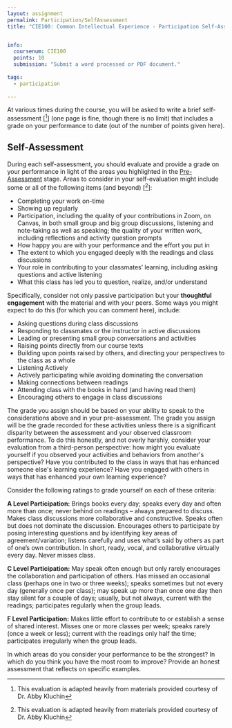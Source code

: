 ```yaml
---
layout: assignment
permalink: Participation/SelfAssessment
title: "CIE100: Common Intellectual Experience - Participation Self-Assessment"


info:
  coursenum: CIE100
  points: 10
  submission: "Submit a word processed or PDF document."
  
tags:
  - participation
  
---
```


At various times during the course, you will be asked to write a brief self-assessment \[[^1]\] (one page is fine, though there is no limit) that includes a grade on your performance to date (out of the number of points given here).

## Self-Assessment

During each self-assessment, you should evaluate and provide a grade on your performance in light of the areas you highlighted in the [Pre-Assessment](./PreAssessment) stage.  Areas to consider in your self-evaluation might include some or all of the following items (and beyond) \[[^1]\]:

* Completing your work on-time
* Showing up regularly
* Participation, including the quality of your contributions in Zoom, on Canvas, in both small group and big group discussions, listening and note-taking as well as speaking; the quality of your written work, including reflections and activity question prompts
* How happy you are with your performance and the effort you put in
* The extent to which you engaged deeply with the readings and class discussions
* Your role in contributing to your classmates’ learning, including asking questions and active listening
* What this class has led you to question, realize, and/or understand

Specifically, consider not only passive participation but your **thoughtful engagement** with the material and with your peers.  Some ways you might expect to do this (for which you can comment here), include:

* Asking questions during class discussions
* Responding to classmates or the instructor in active discussions
* Leading or presenting small group conversations and activities
* Raising points directly from our course texts
* Building upon points raised by others, and directing your perspectives to the class as a whole
* Listening Actively
* Actively participating while avoiding dominating the conversation
* Making connections between readings
* Attending class with the books in hand (and having read them)
* Encouraging others to engage in class discussions

The grade you assign should be based on your ability to speak to the considerations above and in your pre-assessment.  The grade you assign will be the grade recorded for these activities unless there is a significant disparity between the assessment and your observed classroom performance.  To do this honestly, and not overly harshly, consider your evaluation from a third-person perspective: how might you evaluate yourself if you observed your activities and behaviors from another's perspective?  Have you contributed to the class in ways that has enhanced someone else's learning experience?  Have you engaged with others in ways that has enhanced your own learning experience?

Consider the following ratings to grade yourself on each of these criteria:

**A Level Participation:**  Brings books every day; speaks every day and often more than once; never behind on readings – always prepared to discuss.  Makes class discussions more collaborative and constructive.  Speaks often but does not dominate the discussion.  Encourages others to participate by posing interesting questions and by identifying key areas of agreement/variation; listens carefully and uses what’s said by others as part of one’s own contribution.  In short, ready, vocal, and collaborative virtually every day. Never misses class.

**C Level Participation:**  May speak often enough but only rarely encourages the collaboration and participation of others. Has missed an occasional class (perhaps one in two or three weeks); speaks sometimes but not every day (generally once per class); may speak up more than once one day then stay silent for a couple of days; usually, but not always, current with the readings; participates regularly when the group leads.  

**F Level Participation:** Makes little effort to contribute to or establish a sense of shared interest. Misses one or more classes per week; speaks rarely (once a week or less); current with the readings only half the time; participates irregularly when the group leads.  

In which areas do you consider your performance to be the strongest?  In which do you think you have the most room to improve?  Provide an honest assessment that reflects on specific examples.

[^1]: This evaluation is adapted heavily from materials provided courtesy of Dr. Abby Kluchin